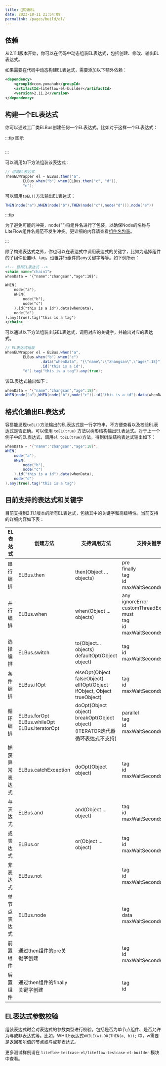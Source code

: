 ```yaml
---
title: 🌰构造EL
date: 2023-10-11 21:54:09
permalink: /pages/build/el/
---
```


## 依赖

从2.11.1版本开始，你可以在代码中动态组装EL表达式，包括创建、修改、输出EL表达式。

如果需要在代码中动态构建EL表达式，需要添加以下额外依赖：
```xml
<dependency>
    <groupId>com.yomahub</groupId>
    <artifactId>liteflow-el-builder</artifactId>
    <version>2.11.2</version>
</dependency>
```

## 构建一个EL表达式

你可以通过工厂类ELBus创建任何一个EL表达式。比如对于这样一个EL表达式：


:::tip 图示

<img :src="$withBase('/img/flow_example/e3.svg')" style="zoom: 80%" class="no-zoom">

:::


可以调用如下方法组装该表达式：

```Java
// 组装EL表达式
ThenELWrapper el = ELBus.then("a",
		ELBus.when("b").when(ELBus.then("c", "d")),
		"e");
```

可以调用`toEL()`方法输出EL表达式：

```Java
THEN(node("a"),WHEN(node("b"),THEN(node("c"),node("d"))),node("e"))
```

:::tip

为了避免可能的冲突，node("")将组件名进行了包装，以确保Node的名称与LiteFlow组件名规范不发生冲突。更详细的内容请查看[组件名包装](/pages/el/wrap/)。

:::

除了构建表达式之外，你也可以在表达式中调用表达式的关键字，比如为选择组件的子组件设置id、tag，设置并行组件的any关键字等等。如下例所示：

```xml
<!-- 目标EL表达式 -->
<chain name="chain1">
whenData = '{"name":"zhangsan","age":18}';

WHEN(
	node("a"),
	WHEN(
		node("b"),
		node("c")
	).id("this is a id").data(whenData),
	node("d")
).any(true).tag("this is a tag")
</chain>
```

可以通过以下方法组装出该EL表达式，调用对应的关键字，并输出对应的表达式。

```Java
// EL表达式组装
WhenELWrapper el = ELBus.when("a",
		ELBus.when("b").when("c")
				.data("whenData", "{\"name\":\"zhangsan\",\"age\":18}")
				.id("this is a id"),
		"d").tag("this is a tag").any(true);
```

该EL表达式输出如下：

```Java
whenData = '{"name":"zhangsan","age":18}';
WHEN(node("a"),WHEN(node("b"),node("c")).id("this is a id").data(whenData),node("d")).any(true).tag("this is a tag")
```

## 格式化输出EL表达式

容易能发现`toEL()`方法输出的EL表达式是一行字符串，不方便查看以及校验EL表达式是否正确。可以使用 `toEL(true)` 方法以树形结构输出EL表达式。对于上一个例子中的EL表达式，调用`el.toEL(true)`方法，得到树型结构表达式输出如下：

```Java
whenData = '{"name":"zhangsan","age":18}';
WHEN(
	node("a"),
	WHEN(
		node("b"),
		node("c")
	).id("this is a id").data(whenData),
	node("d")
).any(true).tag("this is a tag")
```

## 目前支持的表达式和关键字

目前支持到2.11.1版本的所有EL表达式，包括其中的关键字和高级特性。当前支持的详细内容如下表：

| EL表达式       | 创建方法                                                | 支持调用方法                                                 | 支持关键字                                                   |
| -------------- | ------------------------------------------------------- | ------------------------------------------------------------ | ------------------------------------------------------------ |
| 串行编排       | ELBus.then                                              | then(Object ... objects)                                     | pre<br />finally<br />tag<br />id<br />maxWaitSeconds |
| 并行编排       | ELBus.when                                              | when(Object ... objects)                                     | any<br />ignoreError<br />customThreadExecutor<br />must<br />tag<br />id<br />maxWaitSeconds |
| 选择编排       | ELBus.switch                                            | to(Object... objects)<br />defaultOpt(Object object)         | tag<br />id<br />maxWaitSeconds                    |
| 条件编排       | ELBus.ifOpt                                             | elseOpt(Object falseObject)<br />elIfOpt(Object ifObject, Object trueObject) | tag<br />id<br />maxWaitSeconds                    |
| 循环编排       | ELBus.forOpt<br />ELBus.whileOpt<br />ELBus.iteratorOpt | doOpt(Object object)<br />breakOpt(Object object) (ITERATOR迭代器循环表达式不支持) | parallel<br />tag<br />id<br />maxWaitSeconds      |
| 捕获异常表达式 | ELBus.catchException                                    | doOpt(Object object)                                         | tag<br />id<br />maxWaitSeconds                    |
| 与表达式       | ELBus.and                                               | and(Object ... object)                                       | tag<br />id<br />maxWaitSeconds                    |
| 或表达式       | ELBus.or                                                | or(Object ... object)                                        | tag<br />id<br />maxWaitSeconds                    |
| 非表达式       | ELBus.not                                               |                                                              | tag<br />id<br />maxWaitSeconds                    |
| 单节点表达式   | ELBus.node                                              |                                                              | tag<br />data<br />maxWaitSeconds                            |
| 前置组件       | 通过then组件的pre关键字创建                             |                                                              | tag<br />id<br />maxWaitSeconds                    |
| 后置组件       | 通过then组件的finally关键字创建                         |                                                              | tag<br />id                                       |

## EL表达式参数校验

组装表达式时会对表达式的参数类型进行校验。包括是否为单节点组件、是否允许为与或非表达式等。比如，WHILE表达式`WHILE(w).DO(THEN(a, b));` 中，w需要是返回布尔值的节点或与或非表达式。


更多测试样例请在 `liteflow-testcase-el/liteflow-testcase-el-builder` 模块中查看。